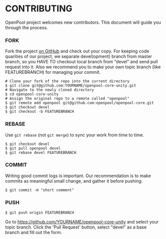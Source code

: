 # CONTRIBUTING

OpenPool project welcomes new contributors.  This document will guide you
through the process.

### FORK

Fork the project [on GitHub](https://github.com/openpool/openpool-core-unity)
and check out your copy.  For keeping code quarities of our project, we separate
devel(opment) branch from master branch, so you HAVE TO checkout local branch
from "devel" and send pull request into it.  Also we recommend you to make
your own topic branch (like FEATUREBRANCH) for managing your commit.
```
# Clone your fork of the repo into the current directory
$ git clone git@github.com:YOURNAME/openpool-core-unity.git
# Navigate to the newly cloned directory
$ cd openpool-core-unity
# Assign the original repo to a remote called "openpool"
$ git remote add openpool git@github.com:openpool/openpool-core.git
$ git checkout devel
$ git checkout -b FEATUREBRANCH
```

### REBASE

Use `git rebase` (not `git merge`) to sync your work from time to time.

```
$ git checkout devel
$ git pull openpool devel
$ git rebase devel FEATUREBRANCH
```

### COMMIT

Writing good commit logs is important.  Our recommendation is to make commits
as meaningful small change, and gather it before pushing.
```
$ git commit -m "short comment"
```

### PUSH
```
$ git push origin FEATUREBRANCH
```

Go to https://github.com/YOURNAME/openpool-core-unity and select your topic branch.
Click the 'Pull Request' button, select "devel" as a base branch and fill out the form.


